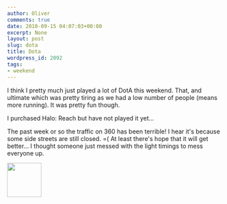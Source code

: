 ```yaml
---
author: Oliver
comments: true
date: 2010-09-15 04:07:03+00:00
excerpt: None
layout: post
slug: dota
title: Dota
wordpress_id: 2092
tags:
- weekend
---
```


I think I pretty much just played a lot of DotA this weekend.  That, and ultimate which was pretty tiring as we had a low number of people (means more running).  It was pretty fun though.

I purchased Halo: Reach but have not played it yet...

The past week or so the traffic on 360 has been terrible!  I hear it's because some side streets are still closed. =(  At least there's hope that it will get better... I thought someone just messed with the light timings to mess everyone up.

<a href="http://www.owiber.com/?attachment_id=2093" rel="attachment wp-att-2093"><img src="http://www.owiber.com/wp-content/uploads/2010/09/Photo-on-2010-09-14-at-23.04-80x80.jpg" alt="" title="Photo on 2010-09-14 at 23.04" width="80" height="80" class="alignnone size-thumbnail wp-image-2093" /></a>